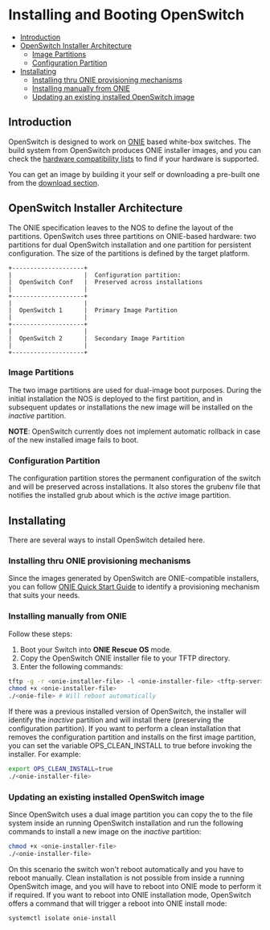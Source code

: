# Installing and Booting OpenSwitch

- [Introduction](#introduction)
- [OpenSwitch Installer Architecture](#openswitch-installer-architecture)
	- [Image Partitions](#image-partitions)
	- [Configuration Partition](#configuration-partition)
- [Installating](#installating)
	- [Installing thru ONIE provisioning mechanisms](#installing-thru-onie-provisioning-mechanisms)
	- [Installing manually from ONIE](#installing-manually-from-onie)
	- [Updating an existing installed OpenSwitch image](#updating-an-existing-installed-openswitch-image)

## Introduction

OpenSwitch is designed to work on [ONIE](http://onie.opencompute.org) based white-box switches.
The build system from OpenSwitch produces ONIE installer images, and you can
check the [hardware compatibility lists](http://www.openswitch.net/documents/user/hardware-compatibility)
to find if your hardware is supported.

You can get an image by building it your self or downloading a pre-built one from the [download section](http://www.openswitch.net/use/usehome#downloads).

## OpenSwitch Installer Architecture
The ONIE specification leaves to the NOS to define the layout of the partitions.
OpenSwitch uses three partitions on ONIE-based hardware: two partitions for dual OpenSwitch installation
and one partition for persistent configuration. The size of the partitions is defined
by the target platform.

```ditaa
+--------------------+
|                    |  Configuration partition:
|  OpenSwitch Conf   |  Preserved across installations
|                    |
+--------------------+
|                    |
|  OpenSwitch 1      |  Primary Image Partition
|                    |
+--------------------+
|                    |
|  OpenSwitch 2      |  Secondary Image Partition
|                    |
+--------------------+
```

### Image Partitions
The two image partitions are used for dual-image boot purposes. During the initial installation
the NOS is deployed to the first partition, and in subsequent updates or installations the new
image will be installed on the _inactive_ partition.

**NOTE**: OpenSwitch currently does not implement automatic rollback in case of the
new installed image fails to boot.

### Configuration Partition
The configuration partition stores the permanent configuration of the switch and will
be preserved across installations. It also stores the grubenv file that notifies the
installed grub about which is the _active_ image partition.

## Installating
There are several ways to install OpenSwitch detailed here.

### Installing thru ONIE provisioning mechanisms
Since the images generated by OpenSwitch are ONIE-compatible installers, you can follow
[ONIE Quick Start Guide](https://github.com/opencomputeproject/onie/wiki/Quick-Start-Guide) to
identify a provisioning mechanism that suits your needs.

### Installing manually from ONIE
Follow these steps:

1. Boot your Switch into **ONIE Rescue OS** mode.
2. Copy the OpenSwitch ONIE installer file to your TFTP directory.
4. Enter the following commands:
```bash
tftp -g -r <onie-installer-file> -l <onie-installer-file> <tftp-server>
chmod +x <onie-installer-file>
./<onie-file> # Will reboot automatically
```

If there was a previous installed version of OpenSwitch, the installer will identify
the _inactive_ partition and will install there (preserving the configuration partition).
If you want to perform a clean installation that removes the configuration partition and
installs on the first image partition, you can set the variable OPS_CLEAN_INSTALL to true
before invoking the installer. For example:
```bash
export OPS_CLEAN_INSTALL=true
./<onie-installer-file>
```

### Updating an existing installed OpenSwitch image
Since OpenSwitch uses a dual image partition you can copy the <onie-installer-file> to the
file system inside an running OpenSwitch installation and run the following commands to install
a new image on the _inactive_ partition:
```bash
chmod +x <onie-installer-file>
./<onie-installer-file>
```

On this scenario the switch won't reboot automatically and you have to reboot manually. Clean installation
is not possible from inside a running OpenSwitch image, and you will have to reboot into ONIE mode to
perform it if required. If you want to reboot into ONIE installation mode, OpenSwitch offers a command that
will trigger a reboot into ONIE install mode:
```bash
systemctl isolate onie-install
```
